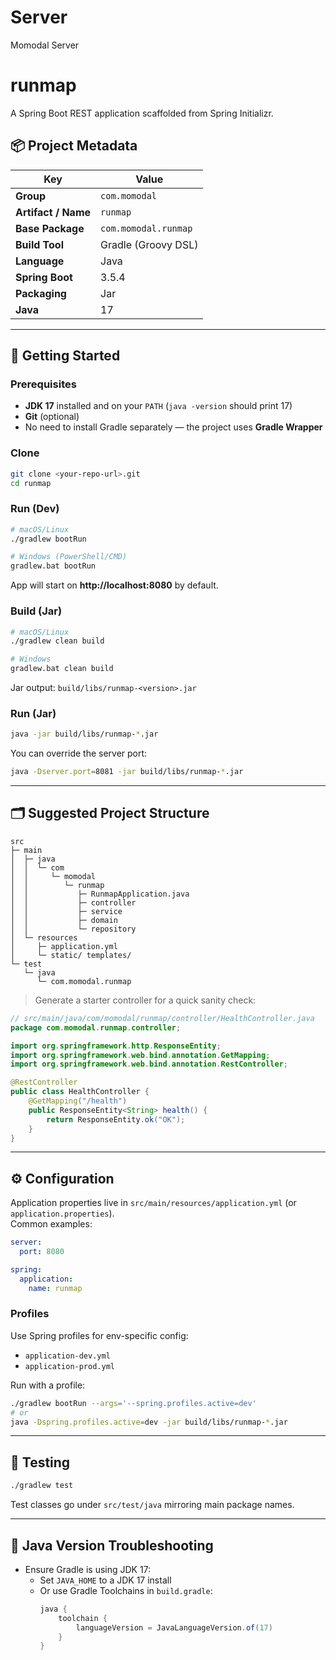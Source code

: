 # Server
Momodal Server

# runmap

A Spring Boot REST application scaffolded from Spring Initializr.

## 📦 Project Metadata
| Key | Value |
|---|---|
| **Group** | `com.momodal` |
| **Artifact / Name** | `runmap` |
| **Base Package** | `com.momodal.runmap` |
| **Build Tool** | Gradle (Groovy DSL) |
| **Language** | Java |
| **Spring Boot** | 3.5.4 |
| **Packaging** | Jar |
| **Java** | 17 |

---

## 🚀 Getting Started

### Prerequisites
- **JDK 17** installed and on your `PATH` (`java -version` should print 17)
- **Git** (optional)
- No need to install Gradle separately — the project uses **Gradle Wrapper**

### Clone
```bash
git clone <your-repo-url>.git
cd runmap
```

### Run (Dev)
```bash
# macOS/Linux
./gradlew bootRun

# Windows (PowerShell/CMD)
gradlew.bat bootRun
```

App will start on **http://localhost:8080** by default.

### Build (Jar)
```bash
# macOS/Linux
./gradlew clean build

# Windows
gradlew.bat clean build
```
Jar output: `build/libs/runmap-<version>.jar`

### Run (Jar)
```bash
java -jar build/libs/runmap-*.jar
```
You can override the server port:
```bash
java -Dserver.port=8081 -jar build/libs/runmap-*.jar
```

---

## 🗂️ Suggested Project Structure
```
src
├─ main
│  ├─ java
│  │  └─ com
│  │     └─ momodal
│  │        └─ runmap
│  │           ├─ RunmapApplication.java
│  │           ├─ controller
│  │           ├─ service
│  │           ├─ domain
│  │           └─ repository
│  └─ resources
│     ├─ application.yml
│     └─ static/ templates/
└─ test
   └─ java
      └─ com.momodal.runmap
```

> Generate a starter controller for a quick sanity check:
```java
// src/main/java/com/momodal/runmap/controller/HealthController.java
package com.momodal.runmap.controller;

import org.springframework.http.ResponseEntity;
import org.springframework.web.bind.annotation.GetMapping;
import org.springframework.web.bind.annotation.RestController;

@RestController
public class HealthController {
    @GetMapping("/health")
    public ResponseEntity<String> health() {
        return ResponseEntity.ok("OK");
    }
}
```

---

## ⚙️ Configuration

Application properties live in `src/main/resources/application.yml` (or `application.properties`).  
Common examples:
```yaml
server:
  port: 8080

spring:
  application:
    name: runmap
```

### Profiles
Use Spring profiles for env-specific config:
- `application-dev.yml`
- `application-prod.yml`

Run with a profile:
```bash
./gradlew bootRun --args='--spring.profiles.active=dev'
# or
java -Dspring.profiles.active=dev -jar build/libs/runmap-*.jar
```

---

## 🧪 Testing
```bash
./gradlew test
```
Test classes go under `src/test/java` mirroring main package names.

---

## 🔐 Java Version Troubleshooting
- Ensure Gradle is using JDK 17:
  - Set `JAVA_HOME` to a JDK 17 install
  - Or use Gradle Toolchains in `build.gradle`:
    ```groovy
    java {
        toolchain {
            languageVersion = JavaLanguageVersion.of(17)
        }
    }
    ```



